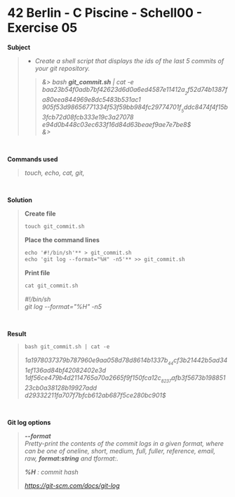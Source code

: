 # 42 Berlin - C Piscine - Schell00 - Exercise 05


**Subject**
>  
> * _Create a shell script that displays the ids of the last 5 commits of your git repository._
>>_&> bash **git_commit.sh** | cat -e_   
>>_baa23b54f0adb7bf42623d6d0a6ed4587e11412a$_   
>>_2f52d74b1387fa80eea844969e8dc5483b531ac1$_   
>>_905f53d98656771334f53f59bb984fc29774701f$_   
>>_5ddc8474f4f15b3fcb72d08fcb333e19c3a27078$_   
>>_e94d0b448c03ec633f16d84d63beaef9ae7e7be8$_   
>>_&>_

>

<br>

**Commands used**   
>
>_touch, echo, cat, git,_   

<br>

**Solution**    
>
>**Create file**   
>```diff
>touch git_commit.sh      
>```
>
>**Place the command lines**    
>```diff
>echo '#!/bin/sh'** > git_commit.sh  
>echo 'git log --format="%H" -n5'** >> git_commit.sh   
>```
>
>**Print file**
>```diff
>cat git_commit.sh   
>```
>_#!/bin/sh_   
>_git log --format="%H" -n5_   

<br>

**Result**   
>```diff
>bash git_commit.sh | cat -e   
>```
>_1a1978037379b787960e9aa058d78d8614b1337b$_   
>_44cf3b21442b5ad341ef136ad84bf42082402e3d$_   
>_1df56ce479b4d2114765a70a2665f9f150fca12c$_   
>_8237afb3f5673b19885123cb0a38128b19927add$_   
>_d29332211fa707f7bfcb612ab687f5ce280bc901$_    
 
<br>

**Git log options**   
>_**--format**_    
>_Pretty-print the contents of the commit logs in a given format, where <format> can be one of oneline,_
>_short, medium, full, fuller, reference, email, raw, **format:string** and tformat:<string>._
>
>_**%H** : commit hash_
>
>_https://git-scm.com/docs/git-log_
